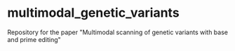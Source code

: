 # multimodal_genetic_variants
Repository for the paper "Multimodal scanning of genetic variants with base and prime editing"
